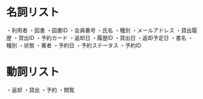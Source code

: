 # 名詞リスト
・利用者
・図書
・図書ID
・会員番号
・氏名
・種別
・メールアドレス
・貸出履歴
・貸出ID
・予約カード
・返却日
・履歴ID
・貸出日
・返却予定日
・書名
・種別
・状態
・著者
・予約日
・予約ステータス
・予約ID

# 動詞リスト
・返却
・貸出
・予約
・閲覧